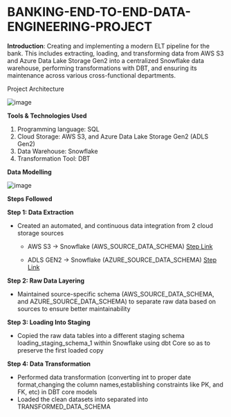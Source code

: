 # BANKING-END-TO-END-DATA-ENGINEERING-PROJECT

**Introduction**:
Creating and implementing a modern ELT pipeline for the bank. This includes extracting, loading, and transforming data from AWS S3 and Azure Data Lake Storage Gen2 into a centralized Snowflake data warehouse, performing transformations with DBT, and ensuring its maintenance across various cross-functional departments.



Project Architecture

![image](https://github.com/user-attachments/assets/36095a92-64c2-4b14-98c9-314bb8400345)


**Tools & Technologies Used**
1. Programming language: SQL
2. Cloud Storage: AWS S3, and Azure Data Lake Storage Gen2 (ADLS Gen2)
3. Data Warehouse: Snowflake
4. Transformation Tool: DBT

**Data Modelling** 

![image](https://github.com/user-attachments/assets/23c54676-dbf4-4370-8334-7b69e1b84526)


**Steps Followed**

**Step 1: Data Extraction**

* Created an automated, and continuous data integration from 2 cloud storage sources
  * AWS S3 -> Snowflake (AWS_SOURCE_DATA_SCHEMA)   [Step Link](https://github.com/MAYURJAISWAR/BANKING-END-TO-END-DATA-ENGINEERING-PROJECT/blob/main/s3_data_extraction_and_load_to_snowflake.md)

  * ADLS GEN2 -> Snowflake (AZURE_SOURCE_DATA_SCHEMA) [Step Link](https://github.com/MAYURJAISWAR/BANKING-END-TO-END-DATA-ENGINEERING-PROJECT/blob/main/adls_gen_2_data_loading_to_snowflake.md)



**Step 2: Raw Data Layering**

* Maintained source-specific schema (AWS_SOURCE_DATA_SCHEMA, and AZURE_SOURCE_DATA_SCHEMA) to separate raw data based on sources to ensure better maintainability



**Step 3: Loading Into Staging**

* Copied the raw data tables into a different staging schema loading_staging_schema_1 within Snowflake using dbt Core so as to preserve the first loaded copy



**Step 4: Data Transformation**

* Performed data transformation (converting int to proper date format,changing the column names,establishing constraints like PK, and FK, etc) in DBT core models
* Loaded the clean datasets into separated into TRANSFORMED_DATA_SCHEMA
